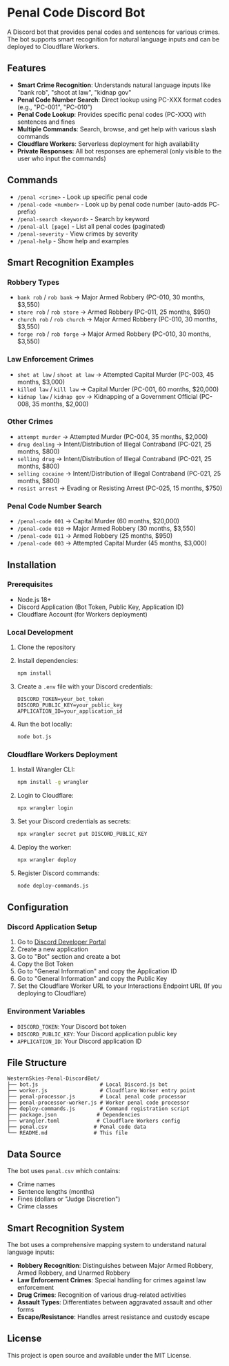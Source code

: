 # Penal Code Discord Bot

A Discord bot that provides penal codes and sentences for various crimes. The bot supports smart recognition for natural language inputs and can be deployed to Cloudflare Workers.

## Features

- **Smart Crime Recognition**: Understands natural language inputs like "bank rob", "shoot at law", "kidnap gov"
- **Penal Code Number Search**: Direct lookup using PC-XXX format codes (e.g., "PC-001", "PC-010")
- **Penal Code Lookup**: Provides specific penal codes (PC-XXX) with sentences and fines
- **Multiple Commands**: Search, browse, and get help with various slash commands
- **Cloudflare Workers**: Serverless deployment for high availability
- **Private Responses**: All bot responses are ephemeral (only visible to the user who input the commands)

## Commands

- `/penal <crime>` - Look up specific penal code
- `/penal-code <number>` - Look up by penal code number (auto-adds PC- prefix)
- `/penal-search <keyword>` - Search by keyword
- `/penal-all [page]` - List all penal codes (paginated)
- `/penal-severity` - View crimes by severity
- `/penal-help` - Show help and examples

## Smart Recognition Examples

### Robbery Types
- `bank rob` / `rob bank` → Major Armed Robbery (PC-010, 30 months, $3,550)
- `store rob` / `rob store` → Armed Robbery (PC-011, 25 months, $950)
- `church rob` / `rob church` → Major Armed Robbery (PC-010, 30 months, $3,550)
- `forge rob` / `rob forge` → Major Armed Robbery (PC-010, 30 months, $3,550)

### Law Enforcement Crimes
- `shot at law` / `shoot at law` → Attempted Capital Murder (PC-003, 45 months, $3,000)
- `killed law` / `kill law` → Capital Murder (PC-001, 60 months, $20,000)
- `kidnap law` / `kidnap gov` → Kidnapping of a Government Official (PC-008, 35 months, $2,000)

### Other Crimes
- `attempt murder` → Attempted Murder (PC-004, 35 months, $2,000)
- `drug dealing` → Intent/Distribution of Illegal Contraband (PC-021, 25 months, $800)
- `selling drug` → Intent/Distribution of Illegal Contraband (PC-021, 25 months, $800)
- `selling cocaine` → Intent/Distribution of Illegal Contraband (PC-021, 25 months, $800)
- `resist arrest` → Evading or Resisting Arrest (PC-025, 15 months, $750)

### Penal Code Number Search
- `/penal-code 001` → Capital Murder (60 months, $20,000)
- `/penal-code 010` → Major Armed Robbery (30 months, $3,550)
- `/penal-code 011` → Armed Robbery (25 months, $950)
- `/penal-code 003` → Attempted Capital Murder (45 months, $3,000)

## Installation

### Prerequisites
- Node.js 18+
- Discord Application (Bot Token, Public Key, Application ID)
- Cloudflare Account (for Workers deployment)

### Local Development

1. Clone the repository
2. Install dependencies:
   ```bash
   npm install
   ```

3. Create a `.env` file with your Discord credentials:
   ```
   DISCORD_TOKEN=your_bot_token
   DISCORD_PUBLIC_KEY=your_public_key
   APPLICATION_ID=your_application_id
   ```

4. Run the bot locally:
   ```bash
   node bot.js
   ```

### Cloudflare Workers Deployment

1. Install Wrangler CLI:
   ```bash
   npm install -g wrangler
   ```

2. Login to Cloudflare:
   ```bash
   npx wrangler login
   ```

3. Set your Discord credentials as secrets:
   ```bash
   npx wrangler secret put DISCORD_PUBLIC_KEY
   ```

4. Deploy the worker:
   ```bash
   npx wrangler deploy
   ```

5. Register Discord commands:
   ```bash
   node deploy-commands.js
   ```

## Configuration

### Discord Application Setup

1. Go to [Discord Developer Portal](https://discord.com/developers/applications)
2. Create a new application
3. Go to "Bot" section and create a bot
4. Copy the Bot Token
5. Go to "General Information" and copy the Application ID
6. Go to "General Information" and copy the Public Key
7. Set the Cloudflare Worker URL to your Interactions Endpoint URL (If you deploying to Cloudflare)

### Environment Variables

- `DISCORD_TOKEN`: Your Discord bot token
- `DISCORD_PUBLIC_KEY`: Your Discord application public key
- `APPLICATION_ID`: Your Discord application ID

## File Structure

```
WesternSkies-Penal-DiscordBot/
├── bot.js                    # Local Discord.js bot
├── worker.js                 # Cloudflare Worker entry point
├── penal-processor.js        # Local penal code processor
├── penal-processor-worker.js # Worker penal code processor
├── deploy-commands.js        # Command registration script
├── package.json             # Dependencies
├── wrangler.toml            # Cloudflare Workers config
├── penal.csv               # Penal code data
└── README.md               # This file
```

## Data Source

The bot uses `penal.csv` which contains:
- Crime names
- Sentence lengths (months)
- Fines (dollars or "Judge Discretion")
- Crime classes

## Smart Recognition System

The bot uses a comprehensive mapping system to understand natural language inputs:

- **Robbery Recognition**: Distinguishes between Major Armed Robbery, Armed Robbery, and Unarmed Robbery
- **Law Enforcement Crimes**: Special handling for crimes against law enforcement
- **Drug Crimes**: Recognition of various drug-related activities
- **Assault Types**: Differentiates between aggravated assault and other forms
- **Escape/Resistance**: Handles arrest resistance and custody escape

## License

This project is open source and available under the MIT License.
